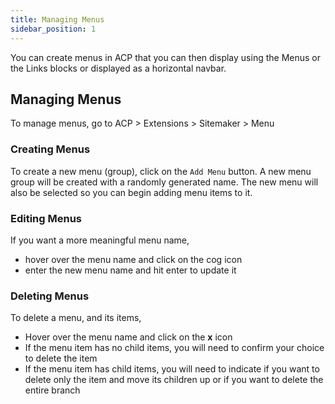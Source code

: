```yaml
---
title: Managing Menus
sidebar_position: 1
---
```


You can create menus in ACP that you can then display using the Menus or the Links blocks or displayed as a horizontal navbar.

## Managing Menus

To manage menus, go to ACP > Extensions > Sitemaker > Menu

### Creating Menus
To create a new menu (group), click on the `Add Menu` button.
A new menu group will be created with a randomly generated name.
The new menu will also be selected so you can begin adding menu items to it.

### Editing Menus
If you want a more meaningful menu name,
* hover over the menu name and click on the cog icon
* enter the new menu name and hit enter to update it

### Deleting Menus
To delete a menu, and its items,
* Hover over the menu name and click on the **x** icon
* If the menu item has no child items, you will need to confirm your choice to delete the item
* If the menu item has child items, you will need to indicate if you want to delete only the item and move its children up or if you want to delete the entire branch
